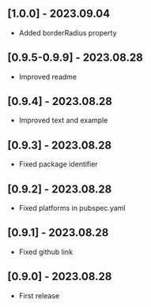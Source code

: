 ## [1.0.0] - 2023.09.04

* Added borderRadius property

## [0.9.5-0.9.9] - 2023.08.28

* Improved readme

## [0.9.4] - 2023.08.28

* Improved text and example

## [0.9.3] - 2023.08.28

* Fixed package identifier

## [0.9.2] - 2023.08.28

* Fixed platforms in pubspec.yaml

## [0.9.1] - 2023.08.28

* Fixed github link

## [0.9.0] - 2023.08.28

* First release